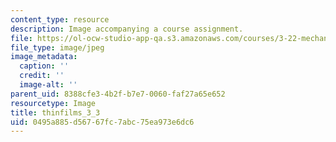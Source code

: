 ```yaml
---
content_type: resource
description: Image accompanying a course assignment.
file: https://ol-ocw-studio-app-qa.s3.amazonaws.com/courses/3-22-mechanical-behavior-of-materials-spring-2008/0495a885d56767fc7abc75ea973e6dc6_thinfilms_3_3.jpg
file_type: image/jpeg
image_metadata:
  caption: ''
  credit: ''
  image-alt: ''
parent_uid: 8388cfe3-4b2f-b7e7-0060-faf27a65e652
resourcetype: Image
title: thinfilms_3_3
uid: 0495a885-d567-67fc-7abc-75ea973e6dc6
---
```

